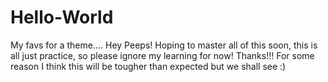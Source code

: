 # Hello-World
My favs for a theme....
Hey Peeps! Hoping to master all of this soon, this is all just practice, so please ignore my learning for now! Thanks!!! 
For some reason I think this will be tougher than expected but we shall see :)
